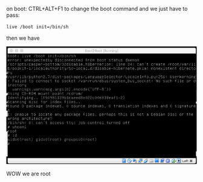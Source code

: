 
on boot:
CTRL+ALT+F1 to change the boot command
and we just have to pass:
```
live /boot init=/bin/sh
```

then we have

![boot](assets/boot_exploit.png)

WOW we are root
